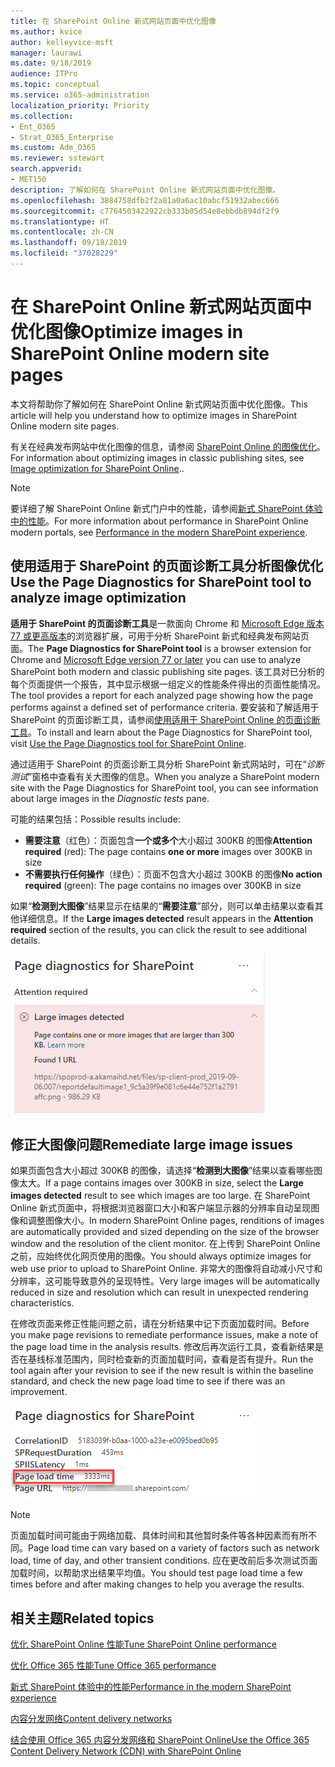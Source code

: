 ```yaml
---
title: 在 SharePoint Online 新式网站页面中优化图像
ms.author: kvice
author: kelleyvice-msft
manager: laurawi
ms.date: 9/18/2019
audience: ITPro
ms.topic: conceptual
ms.service: o365-administration
localization_priority: Priority
ms.collection:
- Ent_O365
- Strat_O365_Enterprise
ms.custom: Adm_O365
ms.reviewer: sstewart
search.appverid:
- MET150
description: 了解如何在 SharePoint Online 新式网站页面中优化图像。
ms.openlocfilehash: 3884758dfb2f2a81a0a6ac10abcf51932abec666
ms.sourcegitcommit: c7764503422922cb333b05d54e8ebbdb894df2f9
ms.translationtype: HT
ms.contentlocale: zh-CN
ms.lasthandoff: 09/18/2019
ms.locfileid: "37028229"
---
```

# <a name="optimize-images-in-sharepoint-online-modern-site-pages"></a><span data-ttu-id="5a41a-103">在 SharePoint Online 新式网站页面中优化图像</span><span class="sxs-lookup"><span data-stu-id="5a41a-103">Optimize images in SharePoint Online modern site pages</span></span>

<span data-ttu-id="5a41a-104">本文将帮助你了解如何在 SharePoint Online 新式网站页面中优化图像。</span><span class="sxs-lookup"><span data-stu-id="5a41a-104">This article will help you understand how to optimize images in SharePoint Online modern site pages.</span></span>

<span data-ttu-id="5a41a-105">有关在经典发布网站中优化图像的信息，请参阅 [SharePoint Online 的图像优化](image-optimization-for-sharepoint-online.md)。</span><span class="sxs-lookup"><span data-stu-id="5a41a-105">For information about optimizing images in classic publishing sites, see [Image optimization for SharePoint Online](image-optimization-for-sharepoint-online.md)..</span></span>

>[!NOTE]
><span data-ttu-id="5a41a-106">要详细了解 SharePoint Online 新式门户中的性能，请参阅[新式 SharePoint 体验中的性能](https://docs.microsoft.com/zh-CN/sharepoint/modern-experience-performance)。</span><span class="sxs-lookup"><span data-stu-id="5a41a-106">For more information about performance in SharePoint Online modern portals, see [Performance in the modern SharePoint experience](https://docs.microsoft.com/zh-CN/sharepoint/modern-experience-performance).</span></span>

## <a name="use-the-page-diagnostics-for-sharepoint-tool-to-analyze-image-optimization"></a><span data-ttu-id="5a41a-107">使用适用于 SharePoint 的页面诊断工具分析图像优化</span><span class="sxs-lookup"><span data-stu-id="5a41a-107">Use the Page Diagnostics for SharePoint tool to analyze image optimization</span></span>

<span data-ttu-id="5a41a-108">**适用于 SharePoint 的页面诊断工具**是一款面向 Chrome 和 [Microsoft Edge 版本 77 或更高版本](https://www.microsoftedgeinsider.com/en-us/download?form=MI13E8&OCID=MI13E8)的浏览器扩展，可用于分析 SharePoint 新式和经典发布网站页面。</span><span class="sxs-lookup"><span data-stu-id="5a41a-108">The **Page Diagnostics for SharePoint tool** is a browser extension for Chrome and [Microsoft Edge version 77 or later](https://www.microsoftedgeinsider.com/en-us/download?form=MI13E8&OCID=MI13E8) you can use to analyze SharePoint both modern and classic publishing site pages.</span></span> <span data-ttu-id="5a41a-109">该工具对已分析的每个页面提供一个报告，其中显示根据一组定义的性能条件得出的页面性能情况。</span><span class="sxs-lookup"><span data-stu-id="5a41a-109">The tool provides a report for each analyzed page showing how the page performs against a defined set of performance criteria.</span></span> <span data-ttu-id="5a41a-110">要安装和了解适用于 SharePoint 的页面诊断工具，请参阅[使用适用于 SharePoint Online 的页面诊断工具](page-diagnostics-for-spo.md)。</span><span class="sxs-lookup"><span data-stu-id="5a41a-110">To install and learn about the Page Diagnostics for SharePoint tool, visit [Use the Page Diagnostics tool for SharePoint Online](page-diagnostics-for-spo.md).</span></span>

<span data-ttu-id="5a41a-111">通过适用于 SharePoint 的页面诊断工具分析 SharePoint 新式网站时，可在“_诊断测试_”窗格中查看有关大图像的信息。</span><span class="sxs-lookup"><span data-stu-id="5a41a-111">When you analyze a SharePoint modern site with the Page Diagnostics for SharePoint tool, you can see information about large images in the _Diagnostic tests_ pane.</span></span>

<span data-ttu-id="5a41a-112">可能的结果包括：</span><span class="sxs-lookup"><span data-stu-id="5a41a-112">Possible results include:</span></span>

- <span data-ttu-id="5a41a-113">**需要注意**（红色）：页面包含**一个或多个**大小超过 300KB 的图像</span><span class="sxs-lookup"><span data-stu-id="5a41a-113">**Attention required** (red): The page contains **one or more** images over 300KB in size</span></span>
- <span data-ttu-id="5a41a-114">**不需要执行任何操作**（绿色）：页面不包含大小超过 300KB 的图像</span><span class="sxs-lookup"><span data-stu-id="5a41a-114">**No action required** (green): The page contains no images over 300KB in size</span></span>

<span data-ttu-id="5a41a-115">如果“**检测到大图像**”结果显示在结果的“**需要注意**”部分，则可以单击结果以查看其他详细信息。</span><span class="sxs-lookup"><span data-stu-id="5a41a-115">If the **Large images detected** result appears in the **Attention required** section of the results, you can click the result to see additional details.</span></span>

![页面诊断工具结果](media/modern-portal-optimization/pagediag-large-images.png)

## <a name="remediate-large-image-issues"></a><span data-ttu-id="5a41a-117">修正大图像问题</span><span class="sxs-lookup"><span data-stu-id="5a41a-117">Remediate large image issues</span></span>

<span data-ttu-id="5a41a-118">如果页面包含大小超过 300KB 的图像，请选择“**检测到大图像**”结果以查看哪些图像太大。</span><span class="sxs-lookup"><span data-stu-id="5a41a-118">If a page contains images over 300KB in size, select the **Large images detected** result to see which images are too large.</span></span> <span data-ttu-id="5a41a-119">在 SharePoint Online 新式页面中，将根据浏览器窗口大小和客户端显示器的分辨率自动呈现图像和调整图像大小。</span><span class="sxs-lookup"><span data-stu-id="5a41a-119">In modern SharePoint Online pages, renditions of images are automatically provided and sized depending on the size of the browser window and the resolution of the client monitor.</span></span> <span data-ttu-id="5a41a-120">在上传到 SharePoint Online 之前，应始终优化网页使用的图像。</span><span class="sxs-lookup"><span data-stu-id="5a41a-120">You should always optimize images for web use prior to upload to SharePoint Online.</span></span> <span data-ttu-id="5a41a-121">非常大的图像将自动减小尺寸和分辨率，这可能导致意外的呈现特性。</span><span class="sxs-lookup"><span data-stu-id="5a41a-121">Very large images will be automatically reduced in size and resolution which can result in unexpected rendering characteristics.</span></span>

<span data-ttu-id="5a41a-122">在修改页面来修正性能问题之前，请在分析结果中记下页面加载时间。</span><span class="sxs-lookup"><span data-stu-id="5a41a-122">Before you make page revisions to remediate performance issues, make a note of the page load time in the analysis results.</span></span> <span data-ttu-id="5a41a-123">修改后再次运行工具，查看新结果是否在基线标准范围内，同时检查新的页面加载时间，查看是否有提升。</span><span class="sxs-lookup"><span data-stu-id="5a41a-123">Run the tool again after your revision to see if the new result is within the baseline standard, and check the new page load time to see if there was an improvement.</span></span>

![页面加载时间结果](media/modern-portal-optimization/pagediag-page-load-time.png)

>[!NOTE]
><span data-ttu-id="5a41a-125">页面加载时间可能由于网络加载、具体时间和其他暂时条件等各种因素而有所不同。</span><span class="sxs-lookup"><span data-stu-id="5a41a-125">Page load time can vary based on a variety of factors such as network load, time of day, and other transient conditions.</span></span> <span data-ttu-id="5a41a-126">应在更改前后多次测试页面加载时间，以帮助求出结果平均值。</span><span class="sxs-lookup"><span data-stu-id="5a41a-126">You should test page load time a few times before and after making changes to help you average the results.</span></span>

## <a name="related-topics"></a><span data-ttu-id="5a41a-127">相关主题</span><span class="sxs-lookup"><span data-stu-id="5a41a-127">Related topics</span></span>

[<span data-ttu-id="5a41a-128">优化 SharePoint Online 性能</span><span class="sxs-lookup"><span data-stu-id="5a41a-128">Tune SharePoint Online performance</span></span>](tune-sharepoint-online-performance.md)

[<span data-ttu-id="5a41a-129">优化 Office 365 性能</span><span class="sxs-lookup"><span data-stu-id="5a41a-129">Tune Office 365 performance</span></span>](tune-office-365-performance.md)

[<span data-ttu-id="5a41a-130">新式 SharePoint 体验中的性能</span><span class="sxs-lookup"><span data-stu-id="5a41a-130">Performance in the modern SharePoint experience</span></span>](https://docs.microsoft.com/zh-CN/sharepoint/modern-experience-performance.md)

[<span data-ttu-id="5a41a-131">内容分发网络</span><span class="sxs-lookup"><span data-stu-id="5a41a-131">Content delivery networks</span></span>](content-delivery-networks.md)

[<span data-ttu-id="5a41a-132">结合使用 Office 365 内容分发网络和 SharePoint Online</span><span class="sxs-lookup"><span data-stu-id="5a41a-132">Use the Office 365 Content Delivery Network (CDN) with SharePoint Online</span></span>](use-office-365-cdn-with-spo.md)
